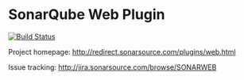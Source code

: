 SonarQube Web Plugin
====================

[![Build Status](https://api.travis-ci.org/SonarSource/sonar-web.svg)](https://travis-ci.org/SonarSource/sonar-web)

Project homepage:
http://redirect.sonarsource.com/plugins/web.html

Issue tracking:
http://jira.sonarsource.com/browse/SONARWEB

